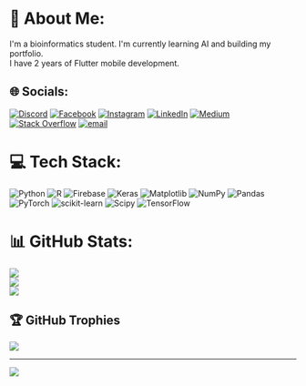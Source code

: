 # 💫 About Me:
I'm a bioinformatics student. I'm currently learning AI and building my portfolio.<br>I have 2 years of Flutter mobile development.


## 🌐 Socials:
[![Discord](https://img.shields.io/badge/Discord-%237289DA.svg?logo=discord&logoColor=white)](https://discord.gg/massi4551) [![Facebook](https://img.shields.io/badge/Facebook-%231877F2.svg?logo=Facebook&logoColor=white)](https://facebook.com/https://www.facebook.com/massi.nissan.58/) [![Instagram](https://img.shields.io/badge/Instagram-%23E4405F.svg?logo=Instagram&logoColor=white)](https://instagram.com/https://www.instagram.com/massi_berk/) [![LinkedIn](https://img.shields.io/badge/LinkedIn-%230077B5.svg?logo=linkedin&logoColor=white)](https://linkedin.com/in/https://www.linkedin.com/in/massinissa-mouhoub) [![Medium](https://img.shields.io/badge/Medium-12100E?logo=medium&logoColor=white)](https://medium.com/@https://medium.com/@mouhoub.massinissa.2002) [![Stack Overflow](https://img.shields.io/badge/-Stackoverflow-FE7A16?logo=stack-overflow&logoColor=white)](https://stackoverflow.com/users/https://stackoverflow.com/users/19410411/mikelenjilo) [![email](https://img.shields.io/badge/Email-D14836?logo=gmail&logoColor=white)](mailto:massinissa.mouhoub3@gmail.com) 

# 💻 Tech Stack:
![Python](https://img.shields.io/badge/python-3670A0?style=for-the-badge&logo=python&logoColor=ffdd54) ![R](https://img.shields.io/badge/r-%23276DC3.svg?style=for-the-badge&logo=r&logoColor=white) ![Firebase](https://img.shields.io/badge/firebase-a08021?style=for-the-badge&logo=firebase&logoColor=ffcd34) ![Keras](https://img.shields.io/badge/Keras-%23D00000.svg?style=for-the-badge&logo=Keras&logoColor=white) ![Matplotlib](https://img.shields.io/badge/Matplotlib-%23ffffff.svg?style=for-the-badge&logo=Matplotlib&logoColor=black) ![NumPy](https://img.shields.io/badge/numpy-%23013243.svg?style=for-the-badge&logo=numpy&logoColor=white) ![Pandas](https://img.shields.io/badge/pandas-%23150458.svg?style=for-the-badge&logo=pandas&logoColor=white) ![PyTorch](https://img.shields.io/badge/PyTorch-%23EE4C2C.svg?style=for-the-badge&logo=PyTorch&logoColor=white) ![scikit-learn](https://img.shields.io/badge/scikit--learn-%23F7931E.svg?style=for-the-badge&logo=scikit-learn&logoColor=white) ![Scipy](https://img.shields.io/badge/SciPy-%230C55A5.svg?style=for-the-badge&logo=scipy&logoColor=%white) ![TensorFlow](https://img.shields.io/badge/TensorFlow-%23FF6F00.svg?style=for-the-badge&logo=TensorFlow&logoColor=white)
# 📊 GitHub Stats:
![](https://github-readme-stats.vercel.app/api?username=Mikelenjilo&theme=dark&hide_border=false&include_all_commits=true&count_private=false)<br/>
![](https://github-readme-streak-stats.herokuapp.com/?user=Mikelenjilo&theme=dark&hide_border=false)<br/>
![](https://github-readme-stats.vercel.app/api/top-langs/?username=Mikelenjilo&theme=dark&hide_border=false&include_all_commits=true&count_private=false&layout=compact)

## 🏆 GitHub Trophies
![](https://github-profile-trophy.vercel.app/?username=Mikelenjilo&theme=radical&no-frame=false&no-bg=true&margin-w=4)

---
[![](https://visitcount.itsvg.in/api?id=Mikelenjilo&icon=0&color=0)](https://visitcount.itsvg.in)

<!-- Proudly created with GPRM ( https://gprm.itsvg.in ) -->
